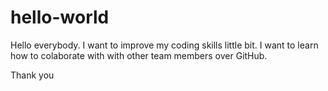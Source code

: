 # hello-world
Hello everybody.
I want to improve my coding skills little bit.
I want to learn how to colaborate with with other team members over GitHub.

Thank you
